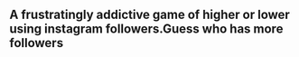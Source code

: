 ## A frustratingly addictive game of higher or lower using instagram followers.Guess who has more followers

